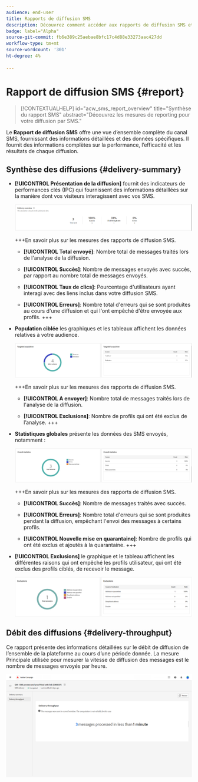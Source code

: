 ```yaml
---
audience: end-user
title: Rapports de diffusion SMS
description: Découvrez comment accéder aux rapports de diffusion SMS et les utiliser
badge: label="Alpha"
source-git-commit: fb6e389c25aebae8bfc17c4d88e33273aac427dd
workflow-type: tm+mt
source-wordcount: '301'
ht-degree: 4%

---
```


# Rapport de diffusion SMS {#report}

>[!CONTEXTUALHELP]
>id="acw_sms_report_overview"
>title="Synthèse du rapport SMS"
>abstract="Découvrez les mesures de reporting pour votre diffusion par SMS."

Le **Rapport de diffusion SMS** offre une vue d’ensemble complète du canal SMS, fournissant des informations détaillées et des données spécifiques. Il fournit des informations complètes sur la performance, l’efficacité et les résultats de chaque diffusion.

## Synthèse des diffusions {#delivery-summary}

* **[!UICONTROL Présentation de la diffusion]** fournit des indicateurs de performances clés (IPC) qui fournissent des informations détaillées sur la manière dont vos visiteurs interagissent avec vos SMS.

  ![](assets/reporting_sms_3.png)

  +++En savoir plus sur les mesures des rapports de diffusion SMS.

   * **[!UICONTROL Total envoyé]**: Nombre total de messages traités lors de l&#39;analyse de la diffusion.

   * **[!UICONTROL Succès]**: Nombre de messages envoyés avec succès, par rapport au nombre total de messages envoyés.

   * **[!UICONTROL Taux de clics]**: Pourcentage d&#39;utilisateurs ayant interagi avec des liens inclus dans votre diffusion SMS.

   * **[!UICONTROL Erreurs]**: Nombre total d&#39;erreurs qui se sont produites au cours d&#39;une diffusion et qui l&#39;ont empêché d&#39;être envoyée aux profils.
+++

* **Population ciblée** les graphiques et les tableaux affichent les données relatives à votre audience.

  ![](assets/reporting_sms_4.png)

  +++En savoir plus sur les mesures des rapports de diffusion SMS.

   * **[!UICONTROL A envoyer]**: Nombre total de messages traités lors de l&#39;analyse de la diffusion.

   * **[!UICONTROL Exclusions]**: Nombre de profils qui ont été exclus de l’analyse.
+++


* **Statistiques globales** présente les données des SMS envoyés, notamment :

  ![](assets/reporting_sms_5.png)

  +++En savoir plus sur les mesures des rapports de diffusion SMS.

   * **[!UICONTROL Succès]**: Nombre de messages traités avec succès.

   * **[!UICONTROL Erreurs]**: Nombre total d&#39;erreurs qui se sont produites pendant la diffusion, empêchant l&#39;envoi des messages à certains profils.

   * **[!UICONTROL Nouvelle mise en quarantaine]**: Nombre de profils qui ont été exclus et ajoutés à la quarantaine.
+++

* **[!UICONTROL Exclusions]** le graphique et le tableau affichent les différentes raisons qui ont empêché les profils utilisateur, qui ont été exclus des profils ciblés, de recevoir le message.

  ![](assets/reporting_sms_6.png)

## Débit des diffusions {#delivery-throughput}

Ce rapport présente des informations détaillées sur le débit de diffusion de l’ensemble de la plateforme au cours d’une période donnée. La mesure Principale utilisée pour mesurer la vitesse de diffusion des messages est le nombre de messages envoyés par heure.

![](assets/reporting_sms_2.png)

